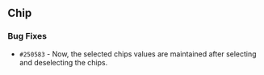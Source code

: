 ## Chip

### Bug Fixes

- `#250583` - Now, the selected chips values are maintained after selecting and deselecting the chips.
